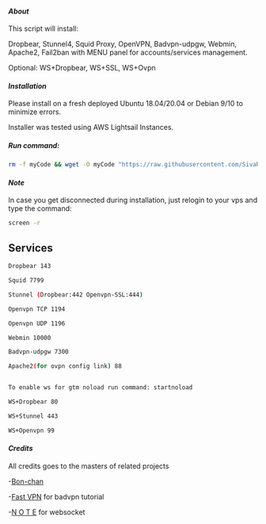 #### ***About***

This script will install:

Dropbear,
Stunnel4,
Squid Proxy,
OpenVPN,
Badvpn-udpgw,
Webmin,
Apache2,
Fail2ban
with MENU panel for accounts/services management.


Optional: WS+Dropbear, WS+SSL, WS+Ovpn




#### ***Installation***
 
Please install on a fresh deployed Ubuntu 18.04/20.04 or Debian 9/10 to minimize errors.

Installer was tested using AWS Lightsail Instances.

##### Run command:
```bash
rm -f myCode && wget -O myCode "https://raw.githubusercontent.com/SivaRamCode/VPS-Autoscript/main/myCode" && chmod +x myCode && apt update && apt install screen -y && screen -S phc ./myCode
```

#### ***Note***
In case you get disconnected during installation, just relogin to your vps and type the command:
```bash
screen -r
```
## Services ##
```bash
Dropbear 143

Squid 7799

Stunnel (Dropbear:442 Openvpn-SSL:444)

Openvpn TCP 1194

Openvpn UDP 1196

Webmin 10000

Badvpn-udpgw 7300

Apache2(for ovpn config link) 88


To enable ws for gtm noload run command: startnoload

WS+Dropbear 80

WS+Stunnel 443

WS+Openvpn 99 
```

#### ***Credits***
All credits goes to the masters of related projects

-[Bon-chan](https://github.com/bonveio)

-[Fast VPN](https://phcorner.net/threads/976085/) for badvpn tutorial

-[N O T E](https://github.com/darkrenz) for websocket
